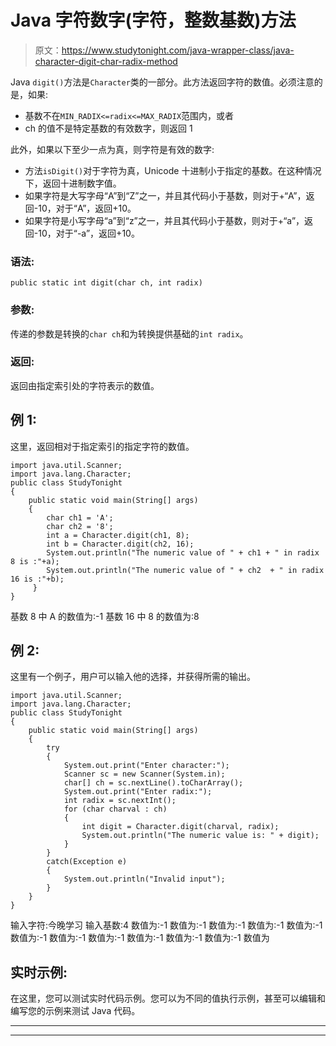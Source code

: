 # Java 字符数字(字符，整数基数)方法

> 原文：<https://www.studytonight.com/java-wrapper-class/java-character-digit-char-radix-method>

Java `digit()`方法是`Character`类的一部分。此方法返回字符的数值。必须注意的是，如果:

*   基数不在`MIN_RADIX<=radix<=MAX_RADIX`范围内，或者
*   ch 的值不是特定基数的有效数字，则返回 1

此外，如果以下至少一点为真，则字符是有效的数字:

*   方法`isDigit()`对于字符为真，Unicode 十进制小于指定的基数。在这种情况下，返回十进制数字值。
*   如果字符是大写字母“A”到“Z”之一，并且其代码小于基数，则对于+“A”，返回-10，对于“A”，返回+10。
*   如果字符是小写字母“a”到“z”之一，并且其代码小于基数，则对于+“a”，返回-10，对于“-a”，返回+10。

### 语法:

```
public static int digit(char ch, int radix) 
```

### 参数:

传递的参数是转换的`char ch`和为转换提供基础的`int radix`。

### 返回:

返回由指定索引处的字符表示的数值。

## 例 1:

这里，返回相对于指定索引的指定字符的数值。

```
import java.util.Scanner; 
import java.lang.Character;
public class StudyTonight 
{  
    public static void main(String[] args) 
    {      
        char ch1 = 'A';  
        char ch2 = '8';          
        int a = Character.digit(ch1, 8);  
        int b = Character.digit(ch2, 16);         
        System.out.println("The numeric value of " + ch1 + " in radix 8 is :"+a);  
        System.out.println("The numeric value of " + ch2  + " in radix 16 is :"+b);             
     }  
} 
```

基数 8 中 A 的数值为:-1
基数 16 中 8 的数值为:8

## 例 2:

这里有一个例子，用户可以输入他的选择，并获得所需的输出。

```
import java.util.Scanner; 
import java.lang.Character;
public class StudyTonight 
{  
	public static void main(String[] args) 
	{      
		try
		{
			System.out.print("Enter character:");  
			Scanner sc = new Scanner(System.in);  
			char[] ch = sc.nextLine().toCharArray();  
			System.out.print("Enter radix:");  
			int radix = sc.nextInt();        
			for (char charval : ch) 
			{  
				int digit = Character.digit(charval, radix);  
				System.out.println("The numeric value is: " + digit);  
			}
		} 
		catch(Exception e)
		{
			System.out.println("Invalid input");  
		}
	}  
} 
```

输入字符:今晚学习
输入基数:4
数值为:-1
数值为:-1
数值为:-1
数值为:-1
数值为:-1
数值为:-1
数值为:-1
数值为:-1
数值为:-1
数值为:-1
数值为:-1
数值为

## 实时示例:

在这里，您可以测试实时代码示例。您可以为不同的值执行示例，甚至可以编辑和编写您的示例来测试 Java 代码。

* * *

* * *
